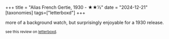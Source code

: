 +++
title = "Alias French Gertie, 1930 - ★★½"
date = "2024-12-21"
[taxonomies]
tags=["letterboxd"]
+++

more of a background watch, but surprisingly enjoyable for a 1930 release.

<small>see this review on <a href="https://letterboxd.com/nonmodernist/film/alias-french-gertie/">letterboxd</a>.